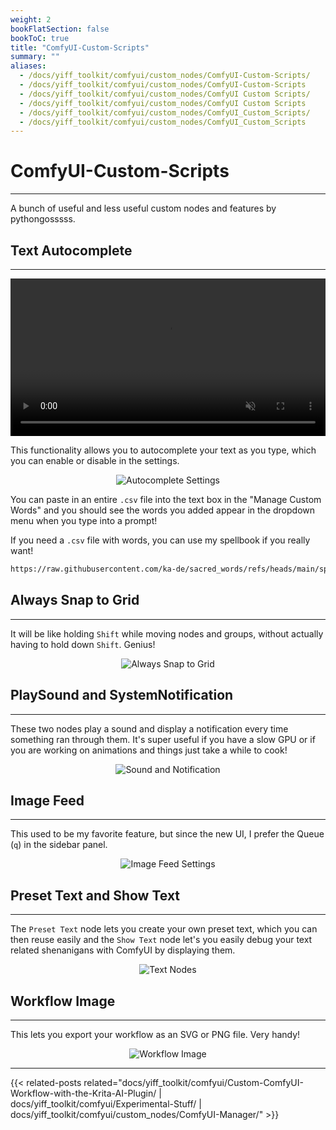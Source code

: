 ```yaml
---
weight: 2
bookFlatSection: false
bookToC: true
title: "ComfyUI-Custom-Scripts"
summary: ""
aliases:
  - /docs/yiff_toolkit/comfyui/custom_nodes/ComfyUI-Custom-Scripts/
  - /docs/yiff_toolkit/comfyui/custom_nodes/ComfyUI-Custom-Scripts
  - /docs/yiff_toolkit/comfyui/custom_nodes/ComfyUI Custom Scripts/
  - /docs/yiff_toolkit/comfyui/custom_nodes/ComfyUI Custom Scripts
  - /docs/yiff_toolkit/comfyui/custom_nodes/ComfyUI_Custom_Scripts/
  - /docs/yiff_toolkit/comfyui/custom_nodes/ComfyUI_Custom_Scripts
---
```


<!--markdownlint-disable MD025 MD033 MD038 -->

# ComfyUI-Custom-Scripts

---

A bunch of useful and less useful custom nodes and features by pythongosssss.

## Text Autocomplete

---

<div style="text-align: center;">
    <video style="width: 100%;" autoplay loop muted playsinline>
        <source src="https://huggingface.co/rakki194/yt/resolve/main/static/comfyui/custom_scripts_completion.mp4" type="video/mp4">
        Your browser does not support the video tag.
    </video>
</div>

This functionality allows you to autocomplete your text as you type, which you can enable or disable in the settings.

<div style="text-align: center;">

![Autocomplete Settings](/images/comfyui/autocomplete_settings.png)

</div>

You can paste in an entire `.csv` file into the text box in the "Manage Custom Words" and you should see the words you added appear in the dropdown menu when you type into a prompt!

If you need a `.csv` file with words, you can use my spellbook if you really want!

```bash
https://raw.githubusercontent.com/ka-de/sacred_words/refs/heads/main/spellbook.csv
```

## Always Snap to Grid

---

It will be like holding `Shift` while moving nodes and groups, without actually having to hold down `Shift`. Genius!

<div style="text-align: center;">

![Always Snap to Grid](/images/comfyui/always_snap_to_grid.png)

</div>

## PlaySound and SystemNotification

---

These two nodes play a sound and display a notification every time something ran through them. It's super useful if you have a slow GPU or if you are working on animations and things just take a while to cook!

<div style="text-align: center;">

![Sound and Notification](/images/comfyui/sound_and_notification.png)

</div>

## Image Feed

---

This used to be my favorite feature, but since the new UI, I prefer the Queue (`q`) in the sidebar panel.

<div style="text-align: center;">

![Image Feed Settings](/images/comfyui/imagefeed_settings.png)

</div>

## Preset Text and Show Text

---

The `Preset Text` node lets you create your own preset text, which you can then reuse easily and the `Show Text` node let's you easily debug your text related shenanigans with ComfyUI by displaying them.

<div style="text-align: center;">

![Text Nodes](/images/comfyui/text_nodes.png)

</div>

## Workflow Image

---

This lets you export your workflow as an SVG or PNG file. Very handy!

<div style="text-align: center;">

![Workflow Image](/images/comfyui/workflow_image.png)

</div>

---

<!--
HUGO_SEARCH_EXCLUDE_START
-->
{{< related-posts related="docs/yiff_toolkit/comfyui/Custom-ComfyUI-Workflow-with-the-Krita-AI-Plugin/ | docs/yiff_toolkit/comfyui/Experimental-Stuff/ | docs/yiff_toolkit/comfyui/custom_nodes/ComfyUI-Manager/" >}}
<!--
HUGO_SEARCH_EXCLUDE_END
-->
